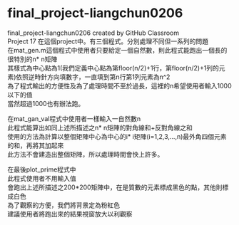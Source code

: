 # final_project-liangchun0206
final_project-liangchun0206 created by GitHub Classroom  
Project 17 
在這個project中。有三個程式。分別處理不同但一系列的問題  
在mat_gen.m這個程式中使用者只要給定一個自然數，則此程式能跑出一個長的很特別的n* n矩陣  
其樣式為中心點為1(我們定義中心點為第floor(n/2)+1行，第floor(n/2)+1列的元素)依照逆時針方向填數字，一直填到第n行第1列元素為n^2  
為了程式輸出的方便性及為了處理時間不至於過長，這裡的n希望使用者輸入1000以下的值  
當然超過1000也有辦法跑。  
  
在mat_gan_val程式中使用者一樣輸入一自然數n  
此程式能算出如同上述所描述之n* n矩陣的對角線和+反對角線之和  
使用的方法為計算以整個矩陣中心為中心的i* i矩陣(i=1,2,3,...,n)最外角四個元素的和，再將其加起來  
此方法不會建造出整個矩陣，所以處理時間會快上許多。  

在最後plot_prime程式中  
此程式使用者不用輸入值  
會跑出上述所描述之200*200矩陣中，在是質數的元素標成黑色的點，其他則標成白色  
為了觀察的方便，我們將背景定為粉紅色  
建議使用者將跑出來的結果視窗放大以利觀察  
